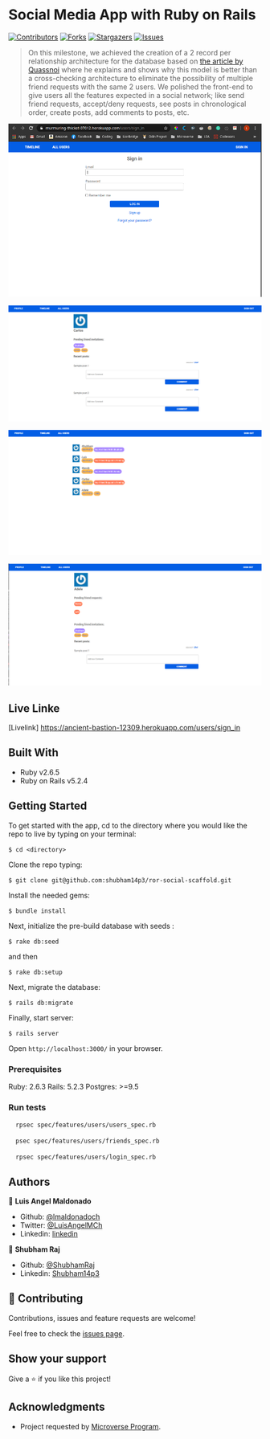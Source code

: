 # Social Media App with Ruby on Rails

[![Contributors][contributors-shield]][contributors-url]
[![Forks][forks-shield]][forks-url]
[![Stargazers][stars-shield]][stars-url]
[![Issues][issues-shield]][issues-url]

> On this milestone, we achieved the creation of a 2 record per relationship architecture for the database based on [the article by Quassnoi](https://explainextended.com/2009/03/07/selecting-friends/) where he explains and shows why this model is better than a cross-checking architecture to eliminate the possibility of multiple friend requests with the same 2 users. We polished the front-end to give users all the features expected in a social network; like send friend requests, accept/deny requests, see posts in chronological order, create posts, add comments to posts, etc.

![screenshot1](images/screenshot02.png)

![screenshot1](images/screenshot01.png)

![screenshot1](images/screenshot03.png)

![screenshot1](images/screenshot04.png)

## Live Linke

[Livelink] https://ancient-bastion-12309.herokuapp.com/users/sign_in

## Built With

- Ruby v2.6.5
- Ruby on Rails v5.2.4

## Getting Started

To get started with the app, cd to the directory where you would like the repo to live by typing on your terminal:

```
$ cd <directory>
```

Clone the repo typing:

```
$ git clone git@github.com:shubham14p3/ror-social-scaffold.git
```

Install the needed gems:

```
$ bundle install
```

Next, initialize the pre-build database with seeds :

```
$ rake db:seed
```

and then

```
$ rake db:setup

```


Next, migrate the database:

```
$ rails db:migrate
```

Finally, start server:

```
$ rails server
```

Open `http://localhost:3000/` in your browser.

### Prerequisites

Ruby: 2.6.3
Rails: 5.2.3
Postgres: >=9.5

### Run tests

```
  rpsec spec/features/users/users_spec.rb

  psec spec/features/users/friends_spec.rb

  rpsec spec/features/users/login_spec.rb
```

## Authors

👤 **Luis Angel Maldonado**

- Github: [@lmaldonadoch](https://github.com/lmaldonadoch)
- Twitter: [@LuisAngelMCh](https://twitter.com/LuisAngelMCh)
- Linkedin: [linkedin](https://www.linkedin.com/in/lmaldonadoch)

👤 **Shubham Raj**

- Github: [@ShubhamRaj](https://github.com/shubham14p3)
- Linkedin: [Shubham14p3](https://www.linkedin.com/in/shubham14p3/)

## 🤝 Contributing

Contributions, issues and feature requests are welcome!

Feel free to check the [issues page](https://github.com/shubham14p3//ror-social-scaffold/issues/).

## Show your support

Give a ⭐️ if you like this project!

## Acknowledgments

- Project requested by [Microverse Program](https://www.microverse.org/).



<!-- MARKDOWN LINKS & IMAGES -->

[contributors-shield]: https://img.shields.io/github/contributors/shubham14p3/members-only.svg?style=flat-square
[contributors-url]: https://github.com/shubham14p3/ror-social-scaffold/graphs/contributors
[forks-shield]: https://img.shields.io/github/forks/shubham14p3/members-only.svg?style=flat-square
[forks-url]: https://github.com/shubham14p3/ror-social-scaffold/network/members
[stars-shield]: https://img.shields.io/github/stars/shubham14p3/members-only.svg?style=flat-square
[stars-url]: https://github.com/shubham14p3/ror-social-scaffold/stargazers
[issues-shield]: https://img.shields.io/github/issues/shubham14p3/members-only.svg?style=flat-square
[issues-url]: https://github.com/shubham14p3/ror-social-scaffold/issues
